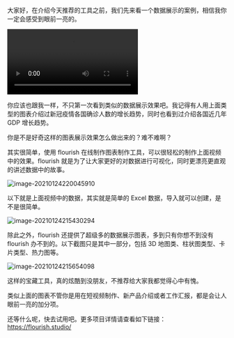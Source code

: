 大家好，在介绍今天推荐的工具之前，我们先来看一个数据展示的案例，相信我你一定会感受到眼前一亮的。

![](../images/flourish.charts.race.mp4)

你应该也跟我一样，不只第一次看到类似的数据展示效果吧。我记得有人用上面类型的图表介绍过新冠疫情各国确诊人数的增长趋势，同时也看到过介绍各国近几年 GDP 增长趋势。

你是不是好奇这样的图表展示效果怎么做出来的？难不难啊？

其实很简单，使用 flourish 在线制作图表制作工具，可以很轻松的制作上面视频中的效果。flourish 就是为了让大家更好的对数据进行可视化，同时更漂亮更直观的讲述数据中的故事。

![image-20210124220045910](https://7465-test-3c9b5e-books-1301492295.tcb.qcloud.la/images/compress_image-20210124220045910.png)

以下就是上面视频中的数据，其实就是简单的 Excel 数据，导入就可以创建，是不是很简单。

![image-20210124215430294](https://7465-test-3c9b5e-books-1301492295.tcb.qcloud.la/images/compress_image-20210124215430294.png)

除此之外，flourish 还提供了超级多的数据展示图表，多到只有你想不到没有 flourish 办不到的。以下截图只是其中一部分，包括 3D 地图类、柱状图类型、卡片类型、热力图等。

![image-20210124215654098](https://7465-test-3c9b5e-books-1301492295.tcb.qcloud.la/images/compress_image-20210124215654098.png)

这样的宝藏工具，真的炫酷到没朋友，不推荐给大家我都觉得心中有愧。

类似上面的图表不管你是用在短视频制作、新产品介绍或者工作汇报，都是会让人眼前一亮的加分项。

还等什么呢，快去试用吧。更多项目详情请查看如下链接：https://flourish.studio/
